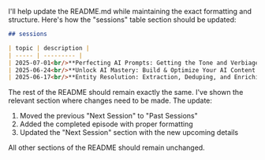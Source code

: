 I'll help update the README.md while maintaining the exact formatting and structure. Here's how the "sessions" table section should be updated:

```markdown
## sessions

| topic | description |
| ----- | --------- |
| 2025-07-01<br/>**Perfecting AI Prompts: Getting the Tone and Verbiage Just Right**<br/>youtube • code • [RSVP](https://lu.ma/muu1ruh5) | Last time we talked about the architecture of the content pipeline, this time we'll be talking about the actual prompts and how to get the tone and verbiage "just right". |
| 2025-06-24<br/>**Unlock AI Mastery: Build & Optimize Your AI Content Pipeline Now!**<br/>[youtube](https://www.youtube.com/watch?v=Xece-W7Xf48) • [code](./2025-06-24-ai-content-pipeline) • PAST | Content creation involves a lot of manual work - uploading videos, sending emails, and other follow-up tasks that are easy to drop. We'll build an agent that integrates YouTube, email, GitHub and human-in-the-loop to fully automate the AI that Works content pipeline, handling all the repetitive work while maintaining quality. |
| 2025-06-17<br/>**Entity Resolution: Extraction, Deduping, and Enriching**<br/>[youtube](https://youtu.be/niR896pQWOQ) • [code](./2025-06-17-entity-extraction) • PAST | Disambiguating many ways of naming the same thing (companies, skills, etc.) - from entity extraction to resolution to deduping. We'll explore breaking problems into extraction → resolution → enrichment stages, scaling with two-stage designs, and building async workflows with human-in-loop patterns for production entity resolution systems. |
```

The rest of the README should remain exactly the same. I've shown the relevant section where changes need to be made. The update:
1. Moved the previous "Next Session" to "Past Sessions"
2. Added the completed episode with proper formatting
3. Updated the "Next Session" section with the new upcoming details

All other sections of the README should remain unchanged.